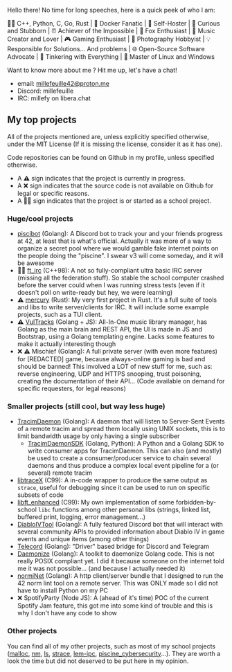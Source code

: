 Hello there! 
No time for long speeches, here is a quick peek of who I am:

👨‍💻 C++, Python, C, Go, Rust | 🐋 Docker Fanatic | 🏡 Self-Hoster | 🤔 Curious and Stubborn | ⏰ Achiever of the Impossible | 🦊 Fox Enthusiast | 🎵 Music Creator and Lover | 🎮 Gaming Enthusiast | 📸 Photography Hobbyist | 💡 Responsible for Solutions... And problems | 🌐 Open-Source Software Advocate | 🔧 Tinkering with Everything | 🐧 Master of Linux and Windows

Want to know more about me ? Hit me up, let's have a chat!
- email: millefeuille42@proton.me
- Discord: millefeuille
- IRC: millefy on libera.chat

## My top projects
All of the projects mentioned are, unless explicitly specified otherwise, under the MIT License (If it is missing the license, consider it as it has one).

Code repositories can be found on Github in my profile, unless specified otherwise.

- A :warning: sign indicates that the project is currently in progress.
- A ❌ sign indicates that the source code is not available on Github for legal or specific reasons.
- A 🧑‍🎓 sign indicates that the project is or started as a school project.

### Huge/cool projects
- [piscibot](https://github.com/Millefeuille42/piscibotReloaded) (Golang): A Discord bot to track your and your friends progress at 42, at least that is what's official. Actually it was more of a way to organize a secret pool where we would gamble fake internet points on the people doing the "piscine". I swear v3 will come someday, and it will be awesome
- 🧑‍🎓 [ft_irc](https://github.com/Millefeuille42/ft_irc) (C++98): A not so fully-compliant ultra basic IRC server (missing all the federation stuff). So stable the school computer crashed before the server could when I was running stress tests (even if it doesn't poll on write-ready but hey, we were learning)
- :warning: [mercury](https://github.com/Millefeuille42/mercury) (Rust): My very first project in Rust. It's a full suite of tools and libs to write server/clients for IRC. It will include some example projects, such as a TUI client.
- :warning: [VulTracks](https://github.com/Millefeuille42/VulTracks) (Golang + JS): All-In-One music library manager, has Golang as the main brain and REST API, the UI is made in JS and Bootstrap, using a Golang templating engine. Lacks some features to make it actually interesting though
- ❌ :warning: Mischief (Golang): A full private server (with even more features) for [REDACTED] game, because always-online gaming is bad and should be banned! This involved a LOT of new stuff for me, such as: reverse engineering, UDP and HTTPS snooping, trust poisoning, creating the documentation of their API...  (Code available on demand for specific requesters, for legal reasons)

### Smaller projects (still cool, but way less huge)
- [TracimDaemon](https://github.com/Millefeuille42/TracimDaemon) (Golang): A daemon that will listen to Server-Sent Events of a remote tracim and spread them locally using UNIX sockets, this is to limit bandwidth usage by only having a single subscriber
	- [TracimDaemonSDK](https://github.com/Millefeuille42/TracimDaemon_QuickStart) (Golang, Python): A Python and a Golang SDK to write consumer apps for TracimDaemon. This can also (and mostly) be used to create a consumer/producer service to chain several daemons and thus produce a complex local event pipeline for a (or several) remote tracim
- [libtraceX](https://github.com/Millefeuille42/libtraceX) (C99): A in-code wrapper to produce the same output as `strace`, useful for debugging since it can be used to run on specific subsets of code
- [libft_enhanced](https://github.com/Millefeuille42/libft_enhanced) (C99): My own implementation of some forbidden-by-school `libc` functions among other personal libs (strings, linked list, buffered print, logging, error management...)
- [DiabloIVTool](https://github.com/Millefeuille42/DiabloIVTool) (Golang): A fully featured Discord bot that will interact with several community APIs to provided information about Diablo IV in game events and unique items (among other things)
- [Telecord](https://github.com/Millefeuille42/TeleCord) (Golang): "Driver" based bridge for Discord and Telegram
- [Daemonize](https://github.com/Millefeuille42/Daemonize) (Golang): A toolkit to daemonize Golang code. This is not really POSIX compliant yet. I did it because someone on the internet told me it was not possible... (and because I actually needed it)
- [normiNet](https://github.com/Millefeuille42/normiNet) (Golang): A http client/server bundle that I designed to run the 42 norm lint tool on a remote server. This was ONLY made so I did not have to install Python on my PC
- ❌ SpotifyParty (Node JS): A (ahead of it's time) POC of the current Spotify Jam feature, this got me into some kind of trouble and this is why I don't have any code to show 

### Other projects
You can find all of my other projects, such as most of my school projects ([malloc](https://github.com/Millefeuille42/ft_malloc), [nm](https://github.com/Millefeuille42/ft_nm), [ls](https://github.com/Millefeuille42/ft_ls), [strace](https://github.com/Millefeuille42/ft_strace), [lem-ipc](https://github.com/Millefeuille42/lem-ipc), [piscine_cybersecurity](https://github.com/Millefeuille42/Piscine_Cybersecurity)...). They are worth a look the time but did not deserved to be put here in my opinion.
